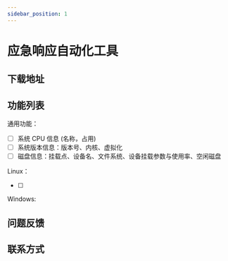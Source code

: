 ```yaml
---
sidebar_position: 1
---
```


# 应急响应自动化工具

## 下载地址

## 功能列表

通用功能：

- [ ] 系统 CPU 信息 (名称，占用)
- [ ] 系统版本信息：版本号、内核、虚拟化
- [ ] 磁盘信息：挂载点、设备名、文件系统、设备挂载参数与使用率、空闲磁盘

Linux：

- [ ] 

Windows:


## 问题反馈


## 联系方式


